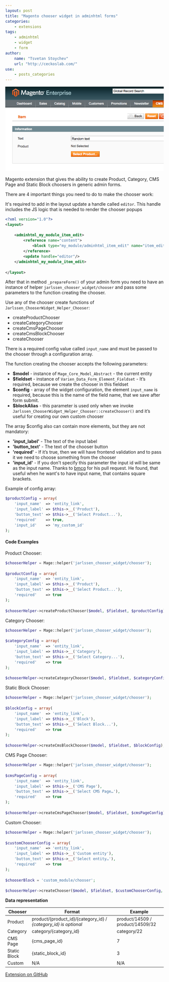 ```yaml
---
layout: post
title: "Magento chooser widget in adminhtml forms"
categories:
    - extensions
tags:
    - adminhtml
    - widget
    - form
author:
    name: "Tsvetan Stoychev"
    url: "http://ceckoslab.com/"
use:
    - posts_categories
---
```

![Product chooser](/media/posts/2015-12-17-magento-chooser-widget-in-adminhtml-forms/chooser.png)

Magento extension that gives the ability to create Product, Category, CMS Page and Static Block choosers in generic admin forms.
<!-- break -->

There are 4 important things you need to do to make the chooser work:

It's required to add in the layout update a handle called `editor`.
This handle includes the JS logic that is needed to render the chooser popups

```xml
<?xml version="1.0"?>
<layout>

    <adminhtml_my_module_item_edit>
        <reference name="content">
            <block type="my_module/adminhtml_item_edit" name="item_edit" />
        </reference>
        <update handle="editor"/>
    </adminhtml_my_module_item_edit>

</layout>
```

After that in method `_prepareForm()` of your admin form you need to have an instance of helper
`jarlssen_chooser_widget/chooser` and pass some parameters to the function creating the chooser.

Use any of the chooser create functions of `Jarlssen_ChooserWidget_Helper_Chooser`:

 * createProductChooser
 * createCategoryChooser
 * createCmsPageChooser
 * createCmsBlockChooser
 * createChooser

There is a required config value called `input_name` and must be passed to the chooser through a configuration array.

The function creating the chooser accepts the following parameters:

 * **$model** - instance of `Mage_Core_Model_Abstract` - the current entity
 * **$fieldset** - instance of `Varien_Data_Form_Element_Fieldset` - It’s required, because we create the chooser in this fieldset
 * **$config** - array of the widget configuration, the element `input_name` is required, because this is the name of the field name, that we save after form submit.
 * **$blockAlias** - this parameter is used only when we invoke `Jarlssen_ChooserWidget_Helper_Chooser::createChooser()` and it’s useful for creating our own custom chooser

The array $config also can contain more elements, but they are not mandatory:

 * **'input_label'** - The text of the input label
 * **'button_text'** - The text of the chooser button
 * **'required'** - If it’s true, then we will have frontend validation and to pass it we need to choose something from the chooser
 * **'input_id'** - If you don't specify this parameter the input id will be same as the input name. Thanks to [bmcg](https://github.com/bmcg) for his pull request. He found, that useful when he want's to have input name, that contains square brackets.

Example of config array:

~~~php
$productConfig = array(
    'input_name'  => 'entity_link',
    'input_label' => $this->__('Product'),
    'button_text' => $this->__('Select Product...'),
    'required'    => true,
    'input_id'    => 'my_custom_id'
);
~~~

#### Code Examples

Product Chooser:

~~~php
$chooserHelper = Mage::helper('jarlssen_chooser_widget/chooser');

$productConfig = array(
    'input_name'  => 'entity_link',
    'input_label' => $this->__('Product'),
    'button_text' => $this->__('Select Product...'),
    'required'    => true
);

$chooserHelper->createProductChooser($model, $fieldset, $productConfig);
~~~

Category Chooser:

~~~php
$chooserHelper = Mage::helper('jarlssen_chooser_widget/chooser');

$categoryConfig = array(
    'input_name'  => 'entity_link',
    'input_label' => $this->__('Category'),
    'button_text' => $this->__('Select Category...'),
    'required'    => true
);

$chooserHelper->createCategoryChooser($model, $fieldset, $categoryConfig);
~~~

Static Block Chooser:

~~~php
$chooserHelper = Mage::helper('jarlssen_chooser_widget/chooser');

$blockConfig = array(
    'input_name'  => 'entity_link',
    'input_label' => $this->__('Block'),
    'button_text' => $this->__('Select Block...'),
    'required'    => true
);

$chooserHelper->createCmsBlockChooser($model, $fieldset, $blockConfig);
~~~

CMS Page Chooser:

~~~php
$chooserHelper = Mage::helper('jarlssen_chooser_widget/chooser');

$cmsPageConfig = array(
    'input_name'  => 'entity_link',
    'input_label' => $this->__('CMS Page'),
    'button_text' => $this->__('Select CMS Page…'),
    'required'    => true
);

$chooserHelper->createCmsPageChooser($model, $fieldset, $cmsPageConfig);
~~~

Custom Chooser:

~~~php
$chooserHelper = Mage::helper('jarlssen_chooser_widget/chooser');

$customChooserConfig = array(
    'input_name'  => 'entity_link',
    'input_label' => $this->__('Custom entity'),
    'button_text' => $this->__('Select entity…'),
    'required'    => true
);

$chooserBlock = 'custom_module/chooser';

$chooserHelper->createChooser($model, $fieldset, $customChooserConfig, $chooserBlock);
~~~

**Data representation**

| Chooser      | Format                                                           | Example                          |
|--------------|------------------------------------------------------------------|----------------------------------|
| Product      | product/{product_id}/{category_id} / *{category_id} is optional* | product/14509 / product/14509/32 |
| Category     | category/{category_id}                                           | category/22                      |
| CMS Page     | {cms_page_id}                                                    | 7                                |
| Static Block | {static_block_id}                                                | 3                                |
| Custom       | N/A                                                              | N/A                              |

<a href="https://github.com/SessionDE/Jarlssen_ChooserWidget" class="btn btn-info btn-block">Extension on GitHub</a>
